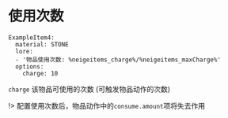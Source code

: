 # 使用次数

```
ExampleItem4:
  material: STONE
  lore:
  - '物品使用次数: %neigeitems_charge%/%neigeitems_maxCharge%'
  options:
    charge: 10
```

`charge` 该物品可使用的次数 (可触发物品动作的次数)

!> 配置使用次数后，物品动作中的`consume.amount`项将失去作用
